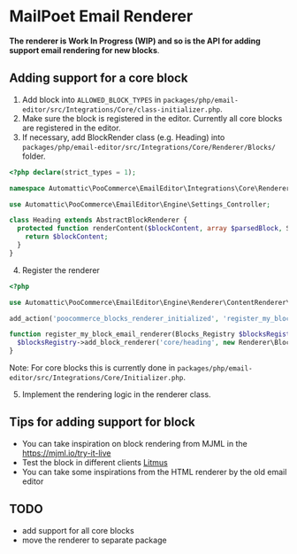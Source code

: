 # MailPoet Email Renderer

**The renderer is Work In Progress (WIP) and so is the API for adding support email rendering for new blocks**.

## Adding support for a core block

1. Add block into `ALLOWED_BLOCK_TYPES` in `packages/php/email-editor/src/Integrations/Core/class-initializer.php`.
2. Make sure the block is registered in the editor. Currently all core blocks are registered in the editor.
3. If necessary, add BlockRender class (e.g. Heading) into `packages/php/email-editor/src/Integrations/Core/Renderer/Blocks/` folder.

```php
<?php declare(strict_types = 1);

namespace Automattic\PooCommerce\EmailEditor\Integrations\Core\Renderer\Blocks;

use Automattic\PooCommerce\EmailEditor\Engine\Settings_Controller;

class Heading extends AbstractBlockRenderer {
  protected function renderContent($blockContent, array $parsedBlock, Settings_Controller $settingsController): string {
    return $blockContent;
  }
}

```

<!-- markdownlint-disable MD029 -->

[//]: # 'This disabled MD029/ol-prefix Ordered list item prefix [Expected: 1; Actual: 4; Style: 1/1/1]'

4. Register the renderer

```php
<?php

use Automattic\PooCommerce\EmailEditor\Engine\Renderer\ContentRenderer\Blocks_Registry;

add_action('poocommerce_blocks_renderer_initialized', 'register_my_block_email_renderer');

function register_my_block_email_renderer(Blocks_Registry $blocksRegistry): void {
  $blocksRegistry->add_block_renderer('core/heading', new Renderer\Blocks\Heading());
}
```

Note: For core blocks this is currently done in `packages/php/email-editor/src/Integrations/Core/Initializer.php`.

5. Implement the rendering logic in the renderer class.

## Tips for adding support for block

-   You can take inspiration on block rendering from MJML in the <https://mjml.io/try-it-live>
-   Test the block in different clients [Litmus](https://litmus.com/)
-   You can take some inspirations from the HTML renderer by the old email editor

## TODO

-   add support for all core blocks
-   move the renderer to separate package
